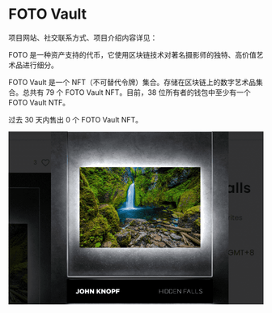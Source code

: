 # FOTO Vault

项目网站、社交联系方式、项目介绍内容详见：

FOTO 是一种资产支持的代币，它使用区块链技术对著名摄影师的独特、高价值艺术品进行细分。

FOTO Vault 是一个 NFT（不可替代令牌）集合。存储在区块链上的数字艺术品集合。总共有 79 个 FOTO Vault NFT。目前，38 位所有者的钱包中至少有一个 FOTO Vault NTF。

过去 30 天内售出 0 个 FOTO Vault NFT。

![nft](01.png)
